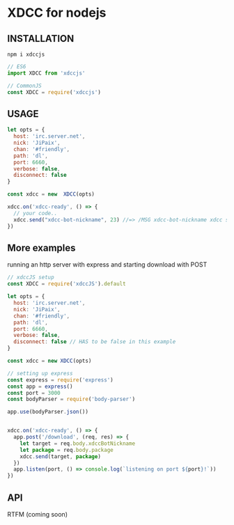 # XDCC for nodejs

## INSTALLATION
`npm i xdccjs`
```js
// ES6
import XDCC from 'xdccjs'

// CommonJS
const XDCC = require('xdccjs')
```
## USAGE
```js
let opts = {
  host: 'irc.server.net',
  nick: 'JiPaix',
  chan: '#friendly',
  path: 'dl',
  port: 6660,
  verbose: false,
  disconnect: false
}
```
```js
const xdcc = new  XDCC(opts)

xdcc.on('xdcc-ready', () => {
  // your code..
  xdcc.send("xdcc-bot-nickname", 23) //=> /MSG xdcc-bot-nickname xdcc send #23
})
```

## More examples
running an http server with express and starting download with POST
```js
// xdccJS setup
const XDCC = require('xdccJS').default

let opts = {
  host: 'irc.server.net',
  nick: 'JiPaix',
  chan: '#friendly',
  path: 'dl',
  port: 6660,
  verbose: false,
  disconnect: false // HAS to be false in this example
}

const xdcc = new XDCC(opts)

// setting up express
const express = require('express')
const app = express()
const port = 3000
const bodyParser = require('body-parser')

app.use(bodyParser.json())


xdcc.on('xdcc-ready', () => {
  app.post('/download', (req, res) => {
    let target = req.body.xdccBotNickname
    let package = req.body.package
    xdcc.send(target, package)
  })
  app.listen(port, () => console.log(`listening on port ${port}!`))
})
```
## API

RTFM (coming soon)


